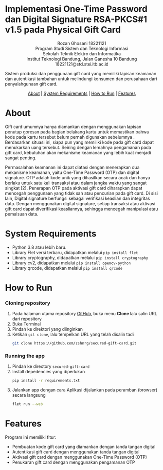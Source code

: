 # Implementasi One-Time Password dan Digital Signature RSA-PKCS#1 v1.5 pada Physical Gift Card


<p align="center">
Rozan Ghosani 18221121
<br>
Program Studi Sistem dan Teknologi Informasi
<br>
Sekolah Teknik Elektro dan Informatika
<br>
Institut Teknologi Bandung, Jalan Ganesha 10 Bandung
<br>
18221121@std.stei.itb.ac.id
</p>


Sistem produksi dan penggunaan gift card yang memiliki lapisan keamanan dan autentikasi tambahan untuk melindungi konsumen dan perusahaan dari penyalahgunaan gift card.

<p align="center">
  <a href="#about">About</a> |
  <a href="#system-requirements">System Requirements</a> |
  <a href="#how-to-run">How to Run</a> |
  <a href="#features">Features</a>
</p>

# About

Gift card umumnya hanya diamankan dengan menggunakan lapisan penutup goresan pada bagian belakang kartu untuk memastikan bahwa kode pada kartu tersebut belum pernah digunakan sebelumnya . Berdasarkan situasi ini, siapa pun yang memiliki kode pada gift card dapat menukarkan uang tersebut. Seiring dengan lemahnya pengamanan pada gift card, kebutuhan akan mekanisme keamanan yang lebih kuat menjadi sangat penting.

Permasalahan keamanan ini dapat diatasi dengan menerapkan dua mekanisme keamanan, yaitu One-Time Password (OTP) dan digital signature. OTP adalah kode unik yang dihasilkan secara acak dan hanya berlaku untuk satu kali transaksi atau dalam jangka waktu yang sangat singkat [2]. Penerapan OTP pada aktivasi gift card diharapkan dapat mencegah penggunaan yang tidak sah atau pencurian pada gift card. Di sisi lain, Digital signature berfungsi sebagai verifikasi keaslian dan integritas data. Dengan menggunakan digital signature, setiap transaksi atau aktivasi gift card dapat diverifikasi keasliannya, sehingga mencegah manipulasi atau pemalsuan data.

# System Requirements

- Python 3.8 atau lebih baru.
- Library Flet versi terbaru, didapatkan melalui `pip install flet`
- Library cryptography, didapatkan melalui `pip install cryptography`
- Library cv2, didapatkan melalui `pip install opencv-python`
- Library qrcode, didapatkan melalui `pip install qrcode`

# How to Run

### Cloning repository
1. Pada halaman utama repository [GitHub](https://github.com/zshnrg/secured-gift-card), buka menu **Clone** lalu salin URL dari repository
2. Buka Terminal
3. Pindah ke direktori yang diinginkan
4. Ketikan `git clone`, lalu tempelkan URL yang telah disalin tadi 
   ```sh
   git clone https://github.com/zshnrg/secured-gift-card.git
   ```

### Running the app
1. Pindah ke directory `secured-gift-card`
2. Install depedencies yang diperlukan
   ```sh
   pip install -r requirements.txt
   ```
3. Jalankan app dengan cara 
    Aplikasi dijalankan pada peramban (browser) secara langsung
    ```sh
    flet run --web
    ```

# Features

Program ini memiliki fitur:
- Pembuatan kode gift card yang diamankan dengan tanda tangan digital
- Autentikasi gift card dengan menggunakan tanda tangan digital
- Aktivasi gift card dengan menggunakan One-Time Password (OTP)
- Penukaran gift card dengan menggunakan pengamanan OTP
